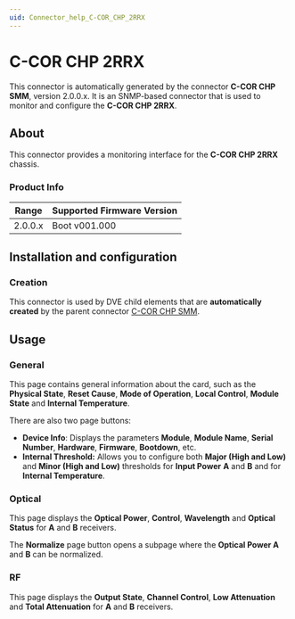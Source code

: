 ```yaml
---
uid: Connector_help_C-COR_CHP_2RRX
---
```


# C-COR CHP 2RRX

This connector is automatically generated by the connector **C-COR CHP SMM**, version 2.0.0.x. It is an SNMP-based connector that is used to monitor and configure the **C-COR CHP 2RRX**.

## About

This connector provides a monitoring interface for the **C-COR CHP 2RRX** chassis.

### Product Info

| Range | Supported Firmware Version |
|------------------|-----------------------------|
| 2.0.0.x          | Boot v001.000               |

## Installation and configuration

### Creation

This connector is used by DVE child elements that are **automatically created** by the parent connector [C-COR CHP SMM](xref:Connector_help_C-COR_CHP_SMM).

## Usage

### General

This page contains general information about the card, such as the **Physical State**, **Reset Cause**, **Mode of Operation**, **Local Control**, **Module State** and **Internal Temperature**.

There are also two page buttons:

- **Device Info**: Displays the parameters **Module**, **Module Name**, **Serial Number**, **Hardware**, **Firmware**, **Bootdown**, etc.
- **Internal Threshold:** Allows you to configure both **Major (High and Low)** and **Minor (High and Low)** thresholds for **Input Power** **A** and **B** and for **Internal Temperature**.

### Optical

This page displays the **Optical Power**, **Control**, **Wavelength** and **Optical Status** for **A** and **B** receivers.

The **Normalize** page button opens a subpage where the **Optical Power A** and **B** can be normalized.

### RF

This page displays the **Output State**, **Channel Control**, **Low Attenuation** and **Total Attenuation** for **A** and **B** receivers.
